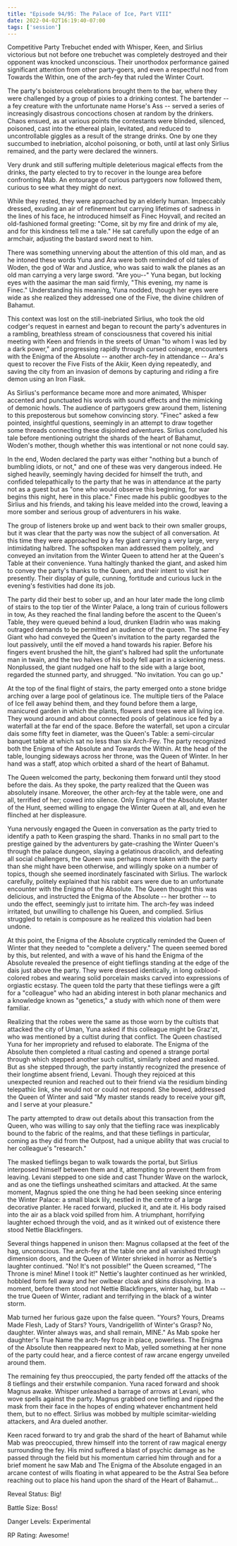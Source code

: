 ```yaml
---
title: "Episode 94/95: The Palace of Ice, Part VIII"
date: 2022-04-02T16:19:40-07:00
tags: ['session']
---
```


Competitive Party Trebuchet ended with Whisper, Keen, and Sirlius victorious but not before one trebuchet was completely destroyed and their opponent was knocked unconscious. Their unorthodox performance gained significant attention from other party-goers, and even a respectful nod from Towards the Within, one of the arch-fey that ruled the Winter Court. 

The party's boisterous celebrations brought them to the bar, where they were challenged by a group of pixies to a drinking contest. The bartender -- a fey creature with the unfortunate name Horse's Ass -- served a series of increasingly disastrous concoctions chosen at random by the drinkers. Chaos ensued, as at various points the contestants were blinded, silenced, poisoned, cast into the ethereal plain, levitated, and reduced to uncontrollable giggles as a result of the strange drinks. One by one they succumbed to inebriation, alcohol poisoning, or both, until at last only Sirlius remained, and the party were declared the winners.

Very drunk and still suffering multiple deleterious magical effects from the drinks, the party elected to try to recover in the lounge area before confronting Mab. An entourage of curious partygoers now followed them, curious to see what they might do next. 

While they rested, they were approached by an elderly human. Impeccably dressed, exuding an air of refinement but carrying lifetimes of sadness in the lines of his face, he introduced himself as Finec Hoyvall, and recited an old-fashioned formal greeting: "Come, sit by my fire and drink of my ale, and for this kindness tell me a tale." He sat carefully upon the edge of an armchair, adjusting the bastard sword next to him. 

There was something unnerving about the attention of this old man, and as he intoned these words Yuna and Ara were both reminded of old tales of Woden, the god of War and Justice, who was said to walk the planes as an old man carrying a very large sword. "Are you--" Yuna began, but locking eyes with the aasimar the man said firmly, "This evening, my name is Finec." Understanding his meaning, Yuna nodded, though her eyes were wide as she realized they addressed one of the Five, the divine children of Bahamut.

This context was lost on the still-inebriated Sirlius, who took the old codger's request in earnest and began to recount the party's adventures in a rambling, breathless stream of consciousness that covered his initial meeting  with Keen and friends in the sreets of Uman "to whom I was led by a dark power," and progressing rapidly through cursed coinage, encounters with the Enigma of the Absolute -- another arch-fey in attendance -- Ara's quest to recover the Five Fists of the Akiir, Keen dying repeatedly, and saving the city from an invasion of demons by capturing and riding a fire demon using an Iron Flask.

As Sirlius's performance became more and more animated, Whisper accented and punctuated his words with sound effects and the mimicking of demonic howls.  The audience of partygoers grew around them, listening to this preposterous but somehow convincing story. "Finec" asked a few pointed, insightful questions, seemingly in an attempt to draw together some threads connecting these disjointed adventures. Sirlius concluded his tale before mentioning outright the shards of the heart of Bahamut, Woden's mother, though whether this was intentional or not none could say.

In the end, Woden declared the party was either "nothing but a bunch of bumbling idiots, or not," and one of these was very dangerous indeed. He sighed heavily, seemingly having decided for himself the truth, and confided telepathically to the party that he was in attendance at the party not as a guest but as "one who would observe this beginning, for war begins this night, here in this place." Finec made his public goodbyes to the Sirlius and his friends, and taking his leave melded into the crowd, leaving a more somber and serious group of adventurers in his wake.

The group of listeners broke up and went back to their own smaller groups, but it was clear that the party was now the subject of all conversation. At this time they were approached by a fey giant carrying a very large, very intimidating halbred. The softspoken man addressed them politely, and conveyed an invitation from the Winter Queen to attend her at the Queen's Table at their convenience. Yuna haltingly thanked the giant, and asked him to convey the party's thanks to the Queen, and their intent to visit her presently. Their display of guile, cunning, fortitude and curious luck in the evening's festivities had done its job.

The party did their best to sober up, and an hour later made the long climb of stairs to the top tier of the Winter Palace, a long train of curious followers in tow, As they reached the final landing before the ascent to the Queen's Table, they were queued behind a loud, drunken Eladrin who was making outraged demands to be permitted an audience of the queen. The same Fey Giant who had conveyed the Queen's invitation to the party regarded the lout passively, until the elf moved a hand towards his rapier. Before his fingers event brushed the hilt, the giant's halbred had split the unfortunate man in twain, and the two halves of his body fell apart in a sickening mess. Nonplussed, the giant nudged one half to the side with a large boot, regarded the stunned party, and shrugged. "No invitation. You can go up."

At the top of the final flight of stairs, the party emerged onto a stone bridge arching over a large pool of gelatinous ice. The multiple tiers of the Palace of Ice fell away behind them, and they found before them a large, manicured garden in which the plants, flowers and trees were all living ice. They wound around and about connected pools of gelatinous ice fed by a waterfall at the far end of the space. Before the waterfall, set upon a circular dais some fifty feet in diameter, was the Queen's Table: a semi-circular banquet table at which sat no less than six Arch-Fey. The party recognized both the Enigma of the Absolute and Towards the Within. At the head of the table, lounging sideways across her throne, was the Queen of Winter. In her hand was a staff, atop which orbited a shard of the heart of Bahamut.

The Queen welcomed the party, beckoning them forward until they stood before the dais. As they spoke, the party realized that the Queen was absolutely insane. Moreover, the other arch-fey at the table were, one and all, terrified of her; cowed into silence. Only Enigma of the Absolute, Master of the Hunt, seemed willing to engage the Winter Queen at all, and even he flinched at her displeasure.

Yuna nervously engaged the Queen in conversation as the party tried to identify a path to Keen grasping the shard. Thanks in no small part to the prestige gained by the adventurers by gate-crashing the Winter Queen's through the palace dungeon, slaying a gelatinous dracolich, and defeating all social challengers, the Queen was perhaps more taken with the party than she might have been otherwise, and willingly spoke on a number of topics, though she seemed inordinately fascinated with Sirlius. The warlock carefully, politely explained that his rabbit ears were due to an unfortunate encounter with the Enigma of the Absolute. The Queen thought this was delicious, and instructed the Enigma of the Absolute -- her brother -- to undo the effect, seemingly just to irritate him. The arch-fey was indeed irritated, but unwilling to challenge his Queen, and complied. Sirlius struggled to retain is composure as he realized this violation had been undone.

At this point, the Enigma of the Absolute cryptically reminded the Queen of Winter that they needed to "complete a delivery." The queen seemed bored by this, but relented, and with a wave of his hand the Enigma of the Absolute revealed the presence of eight tieflings standing at the edge of the dais just above the party. They were dressed identically, in long oxblood-colored robes  and wearing solid porcelain masks carved into expressions of orgiastic ecstasy. The queen told the party that these tieflings were a gift for a "colleague" who had an abiding interest in both planar mechanics and a knowledge known as "genetics," a study with which none of them were familiar.

Realizing that the robes were the same as those worn by the cultists that attacked the city of Uman, Yuna asked if this colleague might be Graz'zt, who was mentioned by a cultist during that conflict. The Queen chastised Yuna for her impropriety and refused to elaborate. The Enigma of the Absolute then completed a ritual casting and opened a strange portal through which stepped another such cultist, similarly robed and masked. But as she stepped through, the party instantly recognized the presence of their longtime absent friend, Levani. Though they rejoiced at this unexpected reunion and reached out to their friend via the residium binding telepathic link, she would not or could not respond. She bowed, addressed the Queen of Winter and said "My master stands ready to receive your gift, and I serve at your pleasure."

The party attempted to draw out details about this transaction from the Queen, who was willing to say only that the tiefling race was inexplicably bound to the fabric of the realms, and that these tieflings in particular, coming as they did from the Outpost, had a unique ability that was crucial to her colleague's "research."

The masked tieflings began to walk towards the portal, but Sirlius interposed himself between them and it, attempting to prevent them from leaving. Levani stepped to one side and cast Thunder Wave on the warlock, and as one the tieflings unsheathed scimitars and attacked. At the same moment, Magnus spied the one thing he had been seeking since entering the Winter Palace: a small black lily, nestled in the centre of a large decorative planter. He raced forward, plucked it, and ate it. His body raised into the air as a black void spilled from him. A triumphant, horrifying laughter echoed through the void, and as it winked out of existence there stood Nettie Blackfingers.

Several things happened in unison then: Magnus collapsed at the feet of the hag, unconscious. The arch-fey at the table one and all vanished through dimension doors, and the Queen of Winter shrieked in horror as Nettie's laughter continued. "No! It's not possible!" the Queen screamed, "The Throne is mine! Mine! I took it!" Nettie's laughter continued as her wrinkled, hobbled form fell away and her owlbear cloak and skins dissolving. In a moment, before them stood not Nettie Blackfingers, winter hag, but Mab -- the true Queen of Winter, radiant and terrifying in the black of a winter storm. 

Mab turned her furious gaze upon the false queen. "Yours? Yours, Dreams Made Flesh, Lady of Stars? Yours, Vandrigellith of Winter's Grasp? No, daughter.  Winter always was, and shall remain, MINE." As Mab spoke her daughter's True Name the arch-fey froze in place, powerless. The Enigma of the Absolute then reappeared next to Mab, yelled something at her none of the party could hear, and a fierce contest of raw arcane engergy unveiled around them. 

The remaining fey thus preoccupied, the party fended off the attacks of the 8 tieflings and their erstwhile companion. Yuna raced forward and shook Magnus awake. Whisper unleashed a barrage of arrows at Levani, who wove spells against the party. Magnus grabbed one tiefling and ripped the mask from their face in the hopes of ending whatever enchantment held them, but to no effect. Sirlius was mobbed by multiple scimitar-wielding attackers, and Ara dueled another.

Keen raced forward to try and grab the shard of the heart of Bahamut while Mab was preoccupied, threw himself into the torrent of raw magical energy surrounding the fey. His mind suffered a blast of psychic damage as he passed through the field but his momentum carried him through and for a brief moment he saw Mab and The Enigma of the Absolute engaged in an arcane contest of wills floating in what appeared to be the Astral Sea before reaching out to place his hand upon the shard of the Heart of Bahamut...

Reveal Status: Big!

Battle Size: Boss!

Danger Levels: Experimental

RP Rating: Awesome!
